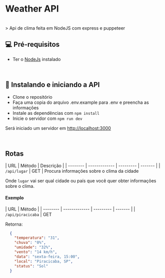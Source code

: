 # Weather API

<br>
> Api de clima feita em NodeJS com express e puppeteer

<br>

## 💻 Pré-requisitos

* Ter o [NodeJs](https://nodejs.org/) instalado

<br>

## 🚀 Instalando e iniciando a API

- Clone o repositório
- Faça uma copia do arquivo .env.example para .env e preencha as informações
- Instale as dependências com `npm install`
- Inicie o servidor com `npm run dev`

Será iniciado um servidor em <http://localhost:3000>

<br>

## Rotas

| URL | Método | Descrição |
| -------- | ------------- | --------- | ------- |
| `/api/lugar` | GET | Procura informações sobre o clima da cidade

Onde `lugar` vai ser qual cidade ou país que você quer obter informações sobre o clima.

#### Exemplo

| URL | Método |
| -------- | ------------- | --------- | ------- |
| `/api/piracicaba` | GET 

Retorna:

```json
  {
    "temperatura": "31",
    "chuva": "0%",
    "umidade": "32%",
    "vento": "14 km/h",
    "data": "sexta-feira, 15:00",
    "local": "Piracicaba, SP",
    "status": "Sol"
  }
```